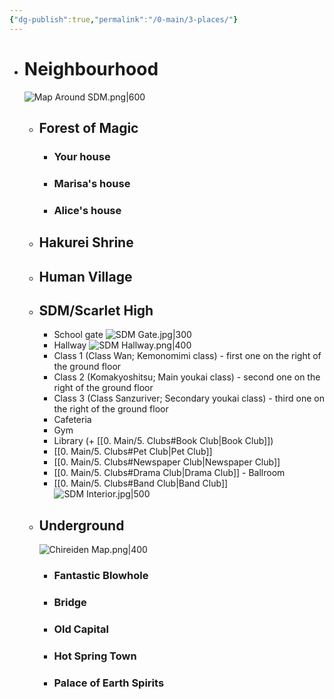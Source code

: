 ```yaml
---
{"dg-publish":true,"permalink":"/0-main/3-places/"}
---
```


- # Neighbourhood
	 ![Map Around SDM.png|600](/img/user/2.%20Images/Map%20Around%20SDM.png)
	- ## Forest of Magic
		- ### Your house
		- ### Marisa's house
		- ### Alice's house
	- ## Hakurei Shrine
	- ## Human Village
	- ## **SDM/Scarlet High**
		- School gate
		![SDM Gate.jpg|300](/img/user/2.%20Images/SDM%20Gate.jpg)
		- Hallway
		![SDM Hallway.png|400](/img/user/2.%20Images/SDM%20Hallway.png)
		- Class 1 (Class Wan; Kemonomimi class) - first one on the right of the ground floor
		- Class 2 (Komakyoshitsu; Main youkai class) - second one on the right of the ground floor
		- Class 3 (Class Sanzuriver; Secondary youkai class) - third one on the right of the ground floor
		- Cafeteria
		- Gym
		- Library (+ [[0. Main/5. Clubs#Book Club\|Book Club]])
		- [[0. Main/5. Clubs#Pet Club\|Pet Club]]
		- [[0. Main/5. Clubs#Newspaper Club\|Newspaper Club]]
		- [[0. Main/5. Clubs#Drama Club\|Drama Club]] - Ballroom
		- [[0. Main/5. Clubs#Band Club\|Band Club]]
		![SDM Interior.jpg|500](/img/user/2.%20Images/SDM%20Interior.jpg)
	- ## Underground
		![Chireiden Map.png|400](/img/user/2.%20Images/Chireiden%20Map.png)
		- ### Fantastic Blowhole
		- ### Bridge
		- ### Old Capital
		- ### Hot Spring Town
		- ### Palace of Earth Spirits
